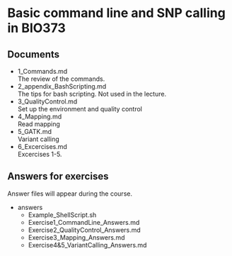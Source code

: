 # Basic command line and SNP calling in BIO373

## Documents

- 1_Commands.md  
    The review of the commands.
- 2_appendix_BashScripting.md  
    The tips for bash scripting. Not used in the lecture.
- 3_QualityControl.md  
    Set up the environment and quality control
- 4_Mapping.md  
    Read mapping
- 5_GATK.md  
    Variant calling
- 6_Excercises.md  
    Excercises 1-5.  

## Answers for exercises

Answer files will appear during the course.

- answers
  - Example_ShellScript.sh
  - Exercise1_CommandLine_Answers.md
  - Exercise2_QualityControl_Answers.md
  - Exercise3_Mapping_Answers.md
  - Exercise4&5_VariantCalling_Answers.md  

